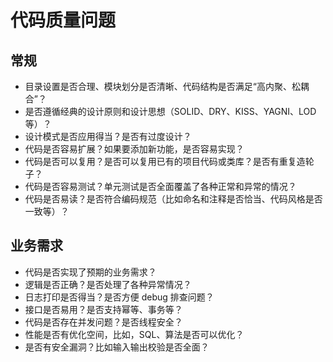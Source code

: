 # 代码质量问题

## 常规
- 目录设置是否合理、模块划分是否清晰、代码结构是否满足“高内聚、松耦合”？
- 是否遵循经典的设计原则和设计思想（SOLID、DRY、KISS、YAGNI、LOD 等）？
- 设计模式是否应用得当？是否有过度设计？
- 代码是否容易扩展？如果要添加新功能，是否容易实现？
- 代码是否可以复用？是否可以复用已有的项目代码或类库？是否有重复造轮子？
- 代码是否容易测试？单元测试是否全面覆盖了各种正常和异常的情况？
- 代码是否易读？是否符合编码规范（比如命名和注释是否恰当、代码风格是否一致等）？

## 业务需求
- 代码是否实现了预期的业务需求？
- 逻辑是否正确？是否处理了各种异常情况？
- 日志打印是否得当？是否方便 debug 排查问题？
- 接口是否易用？是否支持幂等、事务等？
- 代码是否存在并发问题？是否线程安全？
- 性能是否有优化空间，比如，SQL、算法是否可以优化？
- 是否有安全漏洞？比如输入输出校验是否全面？